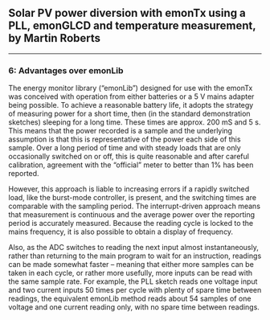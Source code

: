 ## Solar PV power diversion with emonTx using a PLL, emonGLCD and temperature measurement, by Martin Roberts

***

### 6: Advantages over emonLib

The energy monitor library (“emonLib”) designed for use with the emonTx was conceived with operation from either batteries or a 5 V mains adapter being possible. To achieve a reasonable battery life, it adopts the strategy of measuring power for a short time, then (in the standard demonstration sketches) sleeping for a long time. These times are approx. 200 mS and 5 s. This means that the power recorded is a sample and the underlying assumption is that this is representative of the power each side of this sample. Over a long period of time and with steady loads that are only occasionally switched on or off, this is quite reasonable and after careful calibration, agreement with the “official” meter to better than 1% has been reported.

However, this approach is liable to increasing errors if a rapidly switched load, like the burst-mode controller, is present, and the switching times are comparable with the sampling period. The interrupt-driven approach means that measurement is continuous and the average power over the reporting period is accurately measured. Because the reading cycle is locked to the mains frequency, it is also possible to obtain a display of frequency.

Also, as the ADC switches to reading the next input almost instantaneously, rather than returning to the main program to wait for an instruction, readings can be made somewhat faster – meaning that either more samples can be taken in each cycle, or rather more usefully, more inputs can be read with the same sample rate. For example, the PLL sketch reads one voltage input and two current inputs 50 times per cycle with plenty of spare time between readings, the equivalent emonLib method reads about 54 samples of one voltage and one current reading only, with no spare time between readings.
